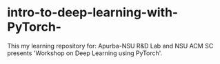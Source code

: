 # intro-to-deep-learning-with-PyTorch-
This my learning repository for: Apurba-NSU R&amp;D Lab and NSU ACM SC presents 'Workshop on Deep Learning using PyTorch'.
